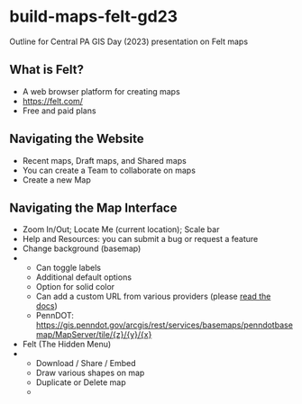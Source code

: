 # build-maps-felt-gd23
Outline for Central PA GIS Day (2023) presentation on Felt maps

## What is Felt?
- A web browser platform for creating maps
- https://felt.com/
- Free and paid plans

## Navigating the Website
- Recent maps, Draft maps, and Shared maps
- You can create a Team to collaborate on maps
- Create a new Map

## Navigating the Map Interface
- Zoom In/Out; Locate Me (current location); Scale bar
- Help and Resources: you can submit a bug or request a feature
- Change background (basemap)
- - Can toggle labels
  - Additional default options
  - Option for solid color
  - Can add a custom URL from various providers (please [read the docs](https://feltmaps.notion.site/Custom-Map-Backgrounds-30f85a712250421fa53a193cdf097b6a))
  - PennDOT: https://gis.penndot.gov/arcgis/rest/services/basemaps/penndotbasemap/MapServer/tile/{z}/{y}/{x}
- Felt (The Hidden Menu)
- - Download / Share / Embed
  - Draw various shapes on map
  - Duplicate or Delete map
  - 
